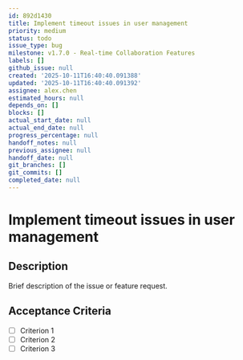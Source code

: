 ```yaml
---
id: 892d1430
title: Implement timeout issues in user management
priority: medium
status: todo
issue_type: bug
milestone: v1.7.0 - Real-time Collaboration Features
labels: []
github_issue: null
created: '2025-10-11T16:40:40.091388'
updated: '2025-10-11T16:40:40.091392'
assignee: alex.chen
estimated_hours: null
depends_on: []
blocks: []
actual_start_date: null
actual_end_date: null
progress_percentage: null
handoff_notes: null
previous_assignee: null
handoff_date: null
git_branches: []
git_commits: []
completed_date: null
---
```


# Implement timeout issues in user management

## Description

Brief description of the issue or feature request.

## Acceptance Criteria

- [ ] Criterion 1
- [ ] Criterion 2
- [ ] Criterion 3
